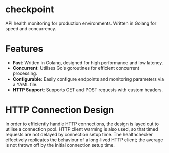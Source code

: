 # checkpoint
API health monitoring for production environments. Written in Golang for speed and concurrency.

# Features
- **Fast**: Written in Golang, designed for high performance and low latency.
- **Concurrent**: Utilises Go's goroutines for efficient concurrent processing.
- **Configurable**: Easily configure endpoints and monitoring parameters via a YAML file.
- **HTTP Support**: Supports GET and POST requests with custom headers.

# HTTP Connection Design
In order to efficiently handle HTTP connections, the design is layed out to utilise a connection pool.
HTTP client warming is also used, so that timed requests are not delayed by connection setup time. The healthchecker effectively replicates the behaviour of a long-lived HTTP client; the average is not thrown off by the initial connection setup time.
